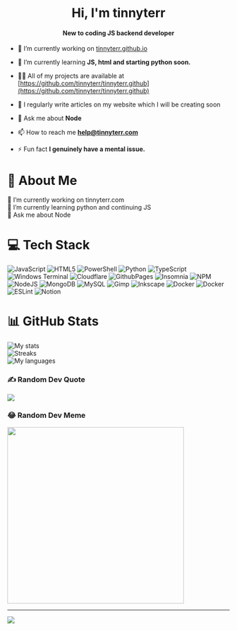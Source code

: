 <h1 align="center">
Hi, I'm tinnyterr</h1>
<h4 align="center">
New to coding JS backend developer</h4>

- 🔭 I’m currently working on [tinnyterr.github.io](https://github.com/tinnyterr/tinnyterr.github.io)

- 🌱 I’m currently learning **JS, html and starting python soon.**

- 👨‍💻 All of my projects are available at [https://github.com/tinnyterr/tinnyterr.github](https://github.com/tinnyterr/tinnyterr.github)

- 📝 I regularly write articles on my website which I will be creating soon

- 💬 Ask me about **Node**

- 📫 How to reach me **<help@tinnyterr.com>**

- ⚡ Fun fact **I genuinely have a mental issue.**

# 💫 About Me

🔭 I’m currently working on tinnyterr.com
<br>
🌱 I’m currently learning python and continuing JS
<br>
💬 Ask me about Node
<br>

# 💻 Tech Stack

![JavaScript](https://img.shields.io/badge/javascript-%23323330.svg?style=for-the-badge&logo=javascript&logoColor=%23F7DF1E) ![HTML5](https://img.shields.io/badge/html5-%23E34F26.svg?style=for-the-badge&logo=html5&logoColor=white) ![PowerShell](https://img.shields.io/badge/PowerShell-%235391FE.svg?style=for-the-badge&logo=powershell&logoColor=white) ![Python](https://img.shields.io/badge/python-3670A0?style=for-the-badge&logo=python&logoColor=ffdd54) ![TypeScript](https://img.shields.io/badge/typescript-%23007ACC.svg?style=for-the-badge&logo=typescript&logoColor=white) ![Windows Terminal](https://img.shields.io/badge/Windows%20Terminal-%234D4D4D.svg?style=for-the-badge&logo=windows-terminal&logoColor=white) ![Cloudflare](https://img.shields.io/badge/Cloudflare-F38020?style=for-the-badge&logo=Cloudflare&logoColor=white) ![GithubPages](https://img.shields.io/badge/github%20pages-121013?style=for-the-badge&logo=github&logoColor=white) ![Insomnia](https://img.shields.io/badge/Insomnia-black?style=for-the-badge&logo=insomnia&logoColor=5849BE) ![NPM](https://img.shields.io/badge/NPM-%23CB3837.svg?style=for-the-badge&logo=npm&logoColor=white) ![NodeJS](https://img.shields.io/badge/node.js-6DA55F?style=for-the-badge&logo=node.js&logoColor=white) ![MongoDB](https://img.shields.io/badge/MongoDB-%234ea94b.svg?style=for-the-badge&logo=mongodb&logoColor=white) ![MySQL](https://img.shields.io/badge/mysql-%2300000f.svg?style=for-the-badge&logo=mysql&logoColor=white) ![Gimp](https://img.shields.io/badge/Gimp-657D8B?style=for-the-badge&logo=gimp&logoColor=FFFFFF) ![Inkscape](https://img.shields.io/badge/Inkscape-e0e0e0?style=for-the-badge&logo=inkscape&logoColor=080A13) ![Docker](https://img.shields.io/badge/docker-%230db7ed.svg?style=for-the-badge&logo=docker&logoColor=white) ![Docker](https://img.shields.io/badge/docker-%230db7ed.svg?style=for-the-badge&logo=docker&logoColor=white) ![ESLint](https://img.shields.io/badge/ESLint-4B3263?style=for-the-badge&logo=eslint&logoColor=white) ![Notion](https://img.shields.io/badge/Notion-%23000000.svg?style=for-the-badge&logo=notion&logoColor=white)

# 📊 GitHub Stats

![My stats](https://github-readme-stats.vercel.app/api?username=tinnyterr&theme=midnight-purple&hide_border=false&include_all_commits=false&count_private=false)<br/>
![Streaks](https://github-readme-streak-stats.herokuapp.com/?user=tinnyterr&theme=midnight-purple&hide_border=false)<br/>
![My languages](https://github-readme-stats.vercel.app/api/top-langs/?username=tinnyterr&theme=midnight-purple&hide_border=false&include_all_commits=false&count_private=false&layout=compact)

### ✍️ Random Dev Quote

![](https://quotes-github-readme.vercel.app/api?type=vetical&theme=dark)

### 😂 Random Dev Meme

<img src='https://randommeme-five.vercel.app/' style="height: 400px;"/>

---
[![](https://visitcount.itsvg.in/api?id=tinnyterr&icon=0&color=8)](https://visitcount.itsvg.in)

<!-- Proudly created with GPRM ( https://gprm.itsvg.in ) -->
